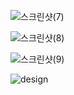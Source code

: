 ![스크린샷(7)](https://user-images.githubusercontent.com/71124790/162124147-638b1ec2-f95d-49ea-8fba-126d6fb44120.png)

![스크린샷(8)](https://user-images.githubusercontent.com/71124790/162124166-e8ad2235-ea7b-4545-be77-d51af1e41ea9.png)

![스크린샷(9)](https://user-images.githubusercontent.com/71124790/162124182-a56e0c8c-ccb3-47ec-8fc6-4f9ef5e13d67.png)

![design](https://user-images.githubusercontent.com/29854638/171439588-e3239a1e-e6bf-441e-8288-2a22aee9fd59.png)
